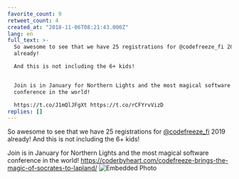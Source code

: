```yaml
---
favorite_count: 9
retweet_count: 4
created_at: "2018-11-06T08:21:43.000Z"
lang: en
full_text: >-
  So awesome to see that we have 25 registrations for @codefreeze_fi 2019
  already! 

  And this is not including the 6+ kids!


  Join is in January for Northern Lights and the most magical software
  conference in the world!

  https://t.co/J1mQlJFgXt https://t.co/rCFYrvVizD
replies: []
---
```


So awesome to see that we have 25 registrations for
[@codefreeze_fi](https://twitter.com/codefreeze_fi) 2019 already! And this is
not including the 6+ kids!

Join is in January for Northern Lights and the most magical software conference
in the world!
<https://coderbyheart.com/codefreeze-brings-the-magic-of-socrates-to-lapland/>
![Embedded Photo](https://twitter-media-coderbyheart.s3.eu-north-1.amazonaws.com/1059722484218560512-DrTjyIeXQAA_F0b.jpg)
